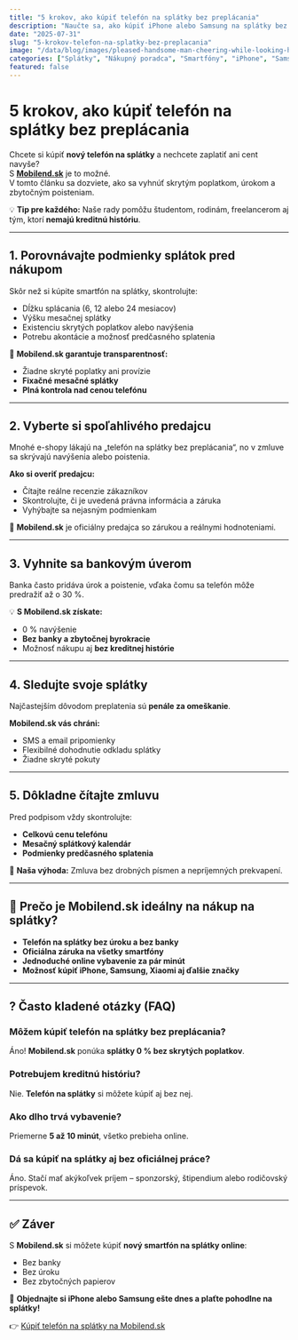 ```yaml
---
title: "5 krokov, ako kúpiť telefón na splátky bez preplácania"
description: "Naučte sa, ako kúpiť iPhone alebo Samsung na splátky bez úrokov a skrytých poplatkov. Praktický návod od Mobilend.sk."
date: "2025-07-31"
slug: "5-krokov-telefon-na-splatky-bez-preplacania"
image: "/data/blog/images/pleased-handsome-man-cheering-while-looking-his-mobile-phone-achieve-goal-app-smartphone-celebrating-standing-white-background.webp"
categories: ["Splátky", "Nákupný poradca", "Smartfóny", "iPhone", "Samsung"]
featured: false
---
```


# 5 krokov, ako kúpiť telefón na splátky bez preplácania

Chcete si kúpiť **nový telefón na splátky** a nechcete zaplatiť ani cent navyše?  
S **[Mobilend.sk](https://mobilend.sk/)** je to možné.  
V tomto článku sa dozviete, ako sa vyhnúť skrytým poplatkom, úrokom a zbytočným poisteniam.

💡 **Tip pre každého:** Naše rady pomôžu študentom, rodinám, freelancerom aj tým, ktorí **nemajú kreditnú históriu**.

---

## 1. Porovnávajte podmienky splátok pred nákupom

Skôr než si kúpite smartfón na splátky, skontrolujte:

- Dĺžku splácania (6, 12 alebo 24 mesiacov)  
- Výšku mesačnej splátky  
- Existenciu skrytých poplatkov alebo navýšenia  
- Potrebu akontácie a možnosť predčasného splatenia

🔑 **Mobilend.sk garantuje transparentnosť:**

- Žiadne skryté poplatky ani provízie  
- **Fixačné mesačné splátky**  
- **Plná kontrola nad cenou telefónu**

---

## 2. Vyberte si spoľahlivého predajcu

Mnohé e-shopy lákajú na „telefón na splátky bez preplácania“, no v zmluve sa skrývajú navýšenia alebo poistenia.  

**Ako si overiť predajcu:**

- Čítajte reálne recenzie zákazníkov  
- Skontrolujte, či je uvedená právna informácia a záruka  
- Vyhýbajte sa nejasným podmienkam  

📌 **Mobilend.sk** je oficiálny predajca so zárukou a reálnymi hodnoteniami.

---

## 3. Vyhnite sa bankovým úverom

Banka často pridáva úrok a poistenie, vďaka čomu sa telefón môže predražiť až o 30 %.  

💡 **S Mobilend.sk získate:**

- 0 % navýšenie  
- **Bez banky a zbytočnej byrokracie**  
- Možnosť nákupu aj **bez kreditnej histórie**

---

## 4. Sledujte svoje splátky

Najčastejším dôvodom preplatenia sú **penále za omeškanie**.  

**Mobilend.sk vás chráni:**

- SMS a email pripomienky  
- Flexibilné dohodnutie odkladu splátky  
- Žiadne skryté pokuty

---

## 5. Dôkladne čítajte zmluvu

Pred podpisom vždy skontrolujte:

- **Celkovú cenu telefónu**  
- **Mesačný splátkový kalendár**  
- **Podmienky predčasného splatenia**

📌 **Naša výhoda:** Zmluva bez drobných písmen a nepríjemných prekvapení.

---

## 🧠 Prečo je Mobilend.sk ideálny na nákup na splátky?

- **Telefón na splátky bez úroku a bez banky**  
- **Oficiálna záruka na všetky smartfóny**  
- **Jednoduché online vybavenie za pár minút**  
- **Možnosť kúpiť iPhone, Samsung, Xiaomi aj ďalšie značky**

---

## ? Často kladené otázky (FAQ)

### Môžem kúpiť telefón na splátky bez preplácania?
Áno! **Mobilend.sk** ponúka **splátky 0 % bez skrytých poplatkov**.

### Potrebujem kreditnú históriu?
Nie. **Telefón na splátky** si môžete kúpiť aj bez nej.

### Ako dlho trvá vybavenie?
Priemerne **5 až 10 minút**, všetko prebieha online.

### Dá sa kúpiť na splátky aj bez oficiálnej práce?
Áno. Stačí mať akýkoľvek príjem – sponzorský, štipendium alebo rodičovský príspevok.

---

## ✅ Záver

S **Mobilend.sk** si môžete kúpiť **nový smartfón na splátky online**:

- Bez banky  
- Bez úroku  
- Bez zbytočných papierov  

🚀 **Objednajte si iPhone alebo Samsung ešte dnes a plaťte pohodlne na splátky!**  

👉 [Kúpiť telefón na splátky na Mobilend.sk](https://mobilend.sk/)
